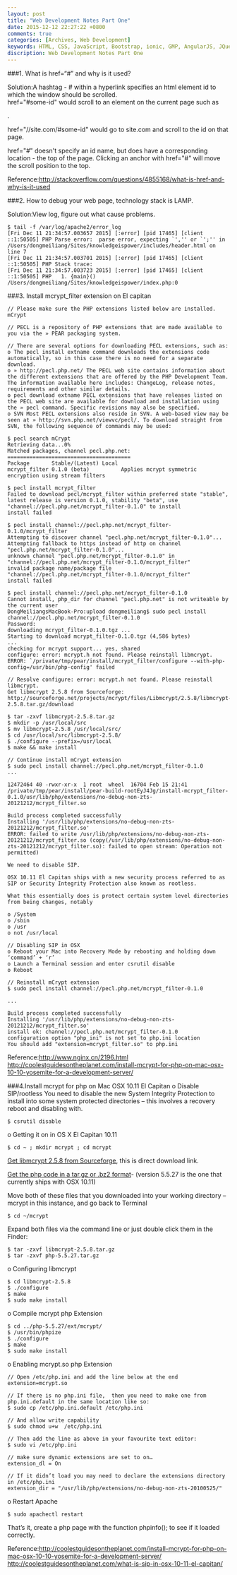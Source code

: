 ```yaml
---
layout: post
title: "Web Development Notes Part One"
date: 2015-12-12 22:27:22 +0800
comments: true
categories: [Archives, Web Development]
keywords: HTML, CSS, JavaScript, Bootstrap, ionic, GMP, AngularJS, JQuery
discription: Web Development Notes Part One
---
```


###1. What is href=“#” and why is it used?

Solution:A hashtag - # within a hyperlink specifies an html element id to which the window should be scrolled.  
href="#some-id" would scroll to an element on the current page such as <div id="some-id">.

href="//site.com/#some-id" would go to site.com and scroll to the id on that page.  

href="#" doesn't specify an id name, but does have a corresponding location - the top of the page. Clicking an anchor with href="#" will move the scroll position to the top.

Reference:http://stackoverflow.com/questions/4855168/what-is-href-and-why-is-it-used

###2. How to debug your web page, technology stack is LAMP.  

Solution:View log, figure out what cause problems.

```
$ tail -f /var/log/apache2/error_log
[Fri Dec 11 21:34:57.003657 2015] [:error] [pid 17465] [client ::1:50505] PHP Parse error:  parse error, expecting `','' or `';'' in /Users/dongmeiliang/Sites/knowledgeispower/includes/header.html on line 7
[Fri Dec 11 21:34:57.003701 2015] [:error] [pid 17465] [client ::1:50505] PHP Stack trace:
[Fri Dec 11 21:34:57.003723 2015] [:error] [pid 17465] [client ::1:50505] PHP   1. {main}() /Users/dongmeiliang/Sites/knowledgeispower/index.php:0
```
<!-- more -->
###3. Install mcrypt_filter extension on El capitan

```
// Please make sure the PHP extensions listed below are installed.
mCrypt

// PECL is a repository of PHP extensions that are made available to you via the » PEAR packaging system. 

// There are several options for downloading PECL extensions, such as:
o The pecl install extname command downloads the extensions code automatically, so in this case there is no need for a separate download.
o » http://pecl.php.net/ The PECL web site contains information about the different extensions that are offered by the PHP Development Team. The information available here includes: ChangeLog, release notes, requirements and other similar details.
o pecl download extname PECL extensions that have releases listed on the PECL web site are available for download and installation using the » pecl command. Specific revisions may also be specified.
o SVN Most PECL extensions also reside in SVN. A web-based view may be seen at » http://svn.php.net/viewvc/pecl/. To download straight from SVN, the following sequence of commands may be used:

$ pecl search mCrypt
Retrieving data...0%
Matched packages, channel pecl.php.net:
=======================================
Package       Stable/(Latest) Local
mcrypt_filter 0.1.0 (beta)          Applies mcrypt symmetric encryption using stream filters

$ pecl install mcrypt_filter
Failed to download pecl/mcrypt_filter within preferred state "stable", latest release is version 0.1.0, stability "beta", use "channel://pecl.php.net/mcrypt_filter-0.1.0" to install
install failed

$ pecl install channel://pecl.php.net/mcrypt_filter-0.1.0/mcrypt_filter
Attempting to discover channel "pecl.php.net/mcrypt_filter-0.1.0"...
Attempting fallback to https instead of http on channel "pecl.php.net/mcrypt_filter-0.1.0"...
unknown channel "pecl.php.net/mcrypt_filter-0.1.0" in "channel://pecl.php.net/mcrypt_filter-0.1.0/mcrypt_filter"
invalid package name/package file "channel://pecl.php.net/mcrypt_filter-0.1.0/mcrypt_filter"
install failed

$ pecl install channel://pecl.php.net/mcrypt_filter-0.1.0
Cannot install, php_dir for channel "pecl.php.net" is not writeable by the current user
DongMeiliangsMacBook-Pro:upload dongmeiliang$ sudo pecl install channel://pecl.php.net/mcrypt_filter-0.1.0
Password:
downloading mcrypt_filter-0.1.0.tgz ...
Starting to download mcrypt_filter-0.1.0.tgz (4,586 bytes)
...
checking for mcrypt support... yes, shared
configure: error: mcrypt.h not found. Please reinstall libmcrypt.
ERROR: `/private/tmp/pear/install/mcrypt_filter/configure --with-php-config=/usr/bin/php-config' failed

// Resolve configure: error: mcrypt.h not found. Please reinstall libmcrypt.
Get libmcrypt 2.5.8 from Sourceforge: http://sourceforge.net/projects/mcrypt/files/Libmcrypt/2.5.8/libmcrypt-2.5.8.tar.gz/download

$ tar -zxvf libmcrypt-2.5.8.tar.gz
$ mkdir -p /usr/local/src
$ mv libmcrypt-2.5.8 /usr/local/src/
$ cd /usr/local/src/libmcrypt-2.5.8/
$ ./configure --prefix=/usr/local
$ make && make install

// Continue install mCrypt extension
$ sudo pecl install channel://pecl.php.net/mcrypt_filter-0.1.0
...

12472464 40 -rwxr-xr-x  1 root  wheel  16704 Feb 15 21:41 /private/tmp/pear/install/pear-build-rootEyJ4Jg/install-mcrypt_filter-0.1.0/usr/lib/php/extensions/no-debug-non-zts-20121212/mcrypt_filter.so

Build process completed successfully
Installing '/usr/lib/php/extensions/no-debug-non-zts-20121212/mcrypt_filter.so'
ERROR: failed to write /usr/lib/php/extensions/no-debug-non-zts-20121212/mcrypt_filter.so (copy(/usr/lib/php/extensions/no-debug-non-zts-20121212/mcrypt_filter.so): failed to open stream: Operation not permitted)

We need to disable SIP.

OSX 10.11 El Capitan ships with a new security process referred to as SIP or Security Integrity Protection also known as rootless.

What this essentially does is protect certain system level directories from being changes, notably

o /System
o /sbin
o /usr
o not /usr/local

// Disabling SIP in OSX
o Reboot your Mac into Recovery Mode by rebooting and holding down ‘command’ + ‘r’
o Launch a Terminal session and enter csrutil disable
o Reboot

// Reinstall mCrypt extension
$ sudo pecl install channel://pecl.php.net/mcrypt_filter-0.1.0

...

Build process completed successfully
Installing '/usr/lib/php/extensions/no-debug-non-zts-20121212/mcrypt_filter.so'
install ok: channel://pecl.php.net/mcrypt_filter-0.1.0
configuration option "php_ini" is not set to php.ini location
You should add "extension=mcrypt_filter.so" to php.ini

```
Reference:http://www.nginx.cn/2196.html
http://coolestguidesontheplanet.com/install-mcrypt-for-php-on-mac-osx-10-10-yosemite-for-a-development-server/

###4.Install mcrypt for php on Mac OSX 10.11 El Capitan
o Disable SIP/rootless
You need to disable the new System Integrity Protection to install into some system protected directories – this involves a recovery reboot and disabling with.

```
$ csrutil disable
```

o Getting it on in OS X El Capitan 10.11

```
$ cd ~ ; mkdir mcrypt ; cd mcrypt
```

[Get libmcrypt 2.5.8 from Sourceforge](http://sourceforge.net/projects/mcrypt/files/Libmcrypt/2.5.8/libmcrypt-2.5.8.tar.gz/download),  this is direct download link.

[Get the php code in a tar.gz or .bz2 format](http://php.net/releases/index.php)- (version 5.5.27 is the one that currently ships with OSX 10.11)

Move both of these files that you downloaded into your working directory – mcrypt in this instance, and go back to Terminal

```
$ cd ~/mcrypt
```

Expand both files via the command line or just double click them in the Finder:

```
$ tar -zxvf libmcrypt-2.5.8.tar.gz
$ tar -zxvf php-5.5.27.tar.gz
```

o Configuring libmcrypt

```
$ cd libmcrypt-2.5.8
$ ./configure
$ make
$ sudo make install
```

o Compile mcrypt php Extension

```
$ cd ../php-5.5.27/ext/mcrypt/
$ /usr/bin/phpize
$ ./configure
$ make
$ sudo make install
```

o Enabling mcrypt.so  php Extension

```
// Open /etc/php.ini and add the line below at the end
extension=mcrypt.so

// If there is no php.ini file,  then you need to make one from php.ini.default in the same location like so:
$ sudo cp /etc/php.ini.default /etc/php.ini

// And allow write capability
$ sudo chmod u+w  /etc/php.ini

// Then add the line as above in your favourite text editor:
$ sudo vi /etc/php.ini

// make sure dynamic extensions are set to on…
extension_dl = On

// If it didn’t load you may need to declare the extensions directory in /etc/php.ini
extension_dir = "/usr/lib/php/extensions/no-debug-non-zts-20100525/"
```

o Restart Apache

```
$ sudo apachectl restart
```

That’s it, create a php page with the function phpinfo();  to see if it loaded correctly.

Reference:http://coolestguidesontheplanet.com/install-mcrypt-for-php-on-mac-osx-10-10-yosemite-for-a-development-server/
http://coolestguidesontheplanet.com/what-is-sip-in-osx-10-11-el-capitan/



